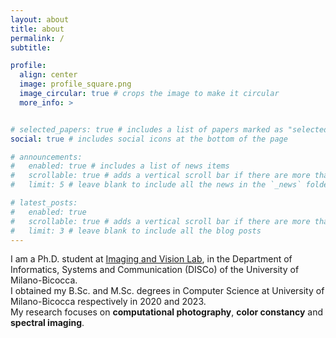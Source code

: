 ```yaml
---
layout: about
title: about
permalink: /
subtitle: 

profile:
  align: center
  image: profile_square.png
  image_circular: true # crops the image to make it circular
  more_info: >


# selected_papers: true # includes a list of papers marked as "selected={true}"
social: true # includes social icons at the bottom of the page

# announcements:
#   enabled: true # includes a list of news items
#   scrollable: true # adds a vertical scroll bar if there are more than 3 news items
#   limit: 5 # leave blank to include all the news in the `_news` folder

# latest_posts:
#   enabled: true
#   scrollable: true # adds a vertical scroll bar if there are more than 3 new posts items
#   limit: 3 # leave blank to include all the blog posts
---
```


I am a Ph.D. student at <a href="http://ivl.disco.unimib.it">Imaging and Vision Lab</a>, in the Department of Informatics, Systems and Communication (DISCo) of the University of Milano-Bicocca. <br>
I obtained my B.Sc. and M.Sc. degrees in Computer Science at University of Milano-Bicocca respectively in 2020 and 2023. <br>
My research focuses on **computational photography**, **color constancy** and **spectral imaging**.